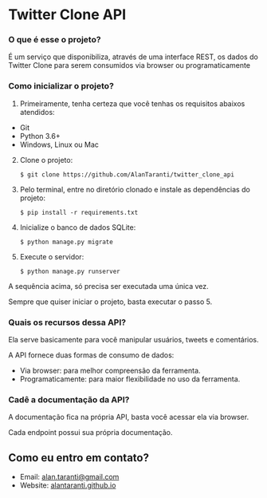 # Twitter Clone API

### O que é esse o projeto?

É um serviço que disponibiliza, através de uma interface REST, os dados do Twitter Clone para serem consumidos via browser ou programaticamente

### Como inicializar o projeto?

1. Primeiramente, tenha certeza que você tenhas os requisitos abaixos atendidos:
- Git
- Python 3.6+
- Windows, Linux ou Mac

2. Clone o projeto:

    `$ git clone https://github.com/AlanTaranti/twitter_clone_api`

3. Pelo terminal, entre no diretório clonado e instale as dependências do projeto:

	`$ pip install -r requirements.txt`
	
4. Inicialize o banco de dados SQLite:
    
    `$ python manage.py migrate` 

5. Execute o servidor:
    
    `$ python manage.py runserver` 

A sequência acima, só precisa ser executada uma única vez.

Sempre que quiser iniciar o projeto, basta executar o passo 5.

### Quais os recursos dessa API?

Ela serve basicamente para você manipular usuários, tweets e comentários.

A API fornece duas formas de consumo de dados:
- Via browser: para melhor compreensão da ferramenta.
- Programaticamente: para maior flexibilidade no uso da ferramenta.

### Cadê a documentação da API?

A documentação fica na própria API, basta você acessar ela via browser.

Cada endpoint possui sua própria documentação.

## Como eu entro em contato?
* Email: [alan.taranti@gmail.com](mailto:alan.taranti@gmail.com)
* Website: <a href="http://alantaranti.github.io" target="_blank">alantaranti.github.io</a>
